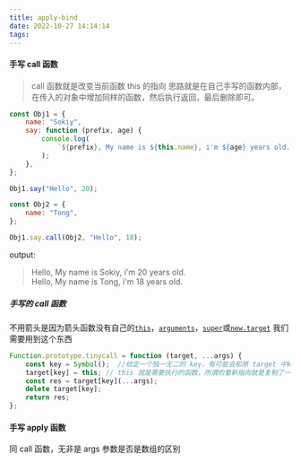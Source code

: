 ```yaml
---
title: apply-bind
date: 2022-10-27 14:14:14
tags:
---
```


#### 手写 call 函数
> call 函数就是改变当前函数 this 的指向
> 思路就是在自己手写的函数内部，在传入的对象中增加同样的函数，然后执行返回，最后删除即可。

```javascript
const Obj1 = {
    name: "Sokiy",
    say: function (prefix, age) {
        console.log(
            `${prefix}, My name is ${this.name}, i'm ${age} years old.`
        );
    },
};

Obj1.say("Hello", 20);

const Obj2 = {
    name: "Tong",
};

Obj1.say.call(Obj2, "Hello", 18);
```

output:
>  Hello, My name is Sokiy, i'm 20 years old.  
   Hello, My name is Tong, i'm 18 years old.

##### 手写的 call 函数
不用箭头是因为箭头函数没有自己的[`this`](https://developer.mozilla.org/zh-CN/docs/Web/JavaScript/Reference/Operators/this)，[`arguments`](https://developer.mozilla.org/zh-CN/docs/Web/JavaScript/Reference/Functions/arguments)，[`super`](https://developer.mozilla.org/zh-CN/docs/Web/JavaScript/Reference/Operators/super)或[`new.target`](https://developer.mozilla.org/zh-CN/docs/Web/JavaScript/Reference/Operators/new.target)
我们需要用到这个东西

```javascript
Function.prototype.tinycall = function (target, ...args) {
	const key = Symbol();  //给定一个独一无二的 key，有可能会和原 target 中key 产生冲突
	target[key] = this; // this 就是需要执行的函数，所谓的重新指向就是复制了一份
	const res = target[key](...args);
	delete target[key];
	return res;
};
```

#### 手写 apply 函数

同 call 函数，无非是 args 参数是否是数组的区别

